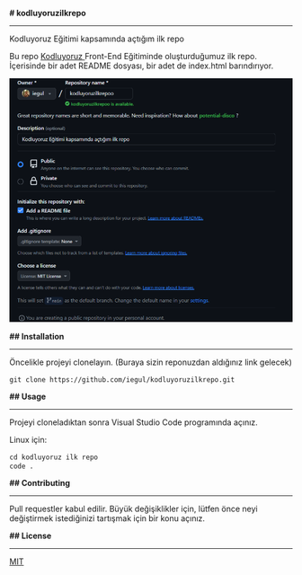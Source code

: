 **# kodluyoruzilkrepo**

---

Kodluyoruz Eğitimi kapsamında açtığım ilk repo

Bu repo [Kodluyoruz ](https://kodluyoruz.org/) Front-End Eğitiminde oluşturduğumuz ilk repo. İçerisinde bir adet README dosyası, bir adet de index.html barındırıyor.

![Kodluyoruz resim](pictures\kodluyoruz.png)

**## Installation**

---

Öncelikle projeyi clonelayın. (Buraya sizin reponuzdan aldığınız link gelecek)

```
git clone https://github.com/iegul/kodluyoruzilkrepo.git
```

**## Usage**

---

Projeyi cloneladıktan sonra Visual Studio Code programında açınız.

Linux için:

```
cd kodluyoruz ilk repo
code .
```

**## Contributing**

---

Pull requestler kabul edilir. Büyük değişiklikler için, lütfen önce neyi değiştirmek istediğinizi tartışmak için bir konu açınız.

**## License**

---

[MIT](https://choosealicense.com/licenses/mit/)
